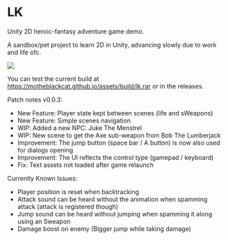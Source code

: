 # LK

Unity 2D heroic-fantasy adventure game demo.

A sandbox/pet project to learn 2D in Unity, advancing slowly due to work and life ofc.

<img src="https://motheblackcat.github.io/assets/img/game.gif">

You can test the current build at https://motheblackcat.github.io/assets/build/lk.rar or in the releases.

Patch notes v0.0.3:

- New Feature: Player state kept between scenes (life and sWeapons)
- New Feature: Simple scenes navigation
- WIP: Added a new NPC: Juke The Menstrel
- WIP: New scene to get the Axe sub-weapon from Bob The Lumberjack
- Improvement: The jump button (space bar / A button) is now also used for dialogs opening
- Improvement: The UI reflects the control type (gamepad / keyboard)
- Fix: Text assets not loaded after game relaunch

Currently Known Issues:

- Player position is reset when backtracking
- Attack sound can be heard without the animation when spamming attack (attack is registered though)
- Jump sound can be heard without jumping when spamming it along using an Sweapon
- Damage boost on enemy (Bigger jump while taking damage)
